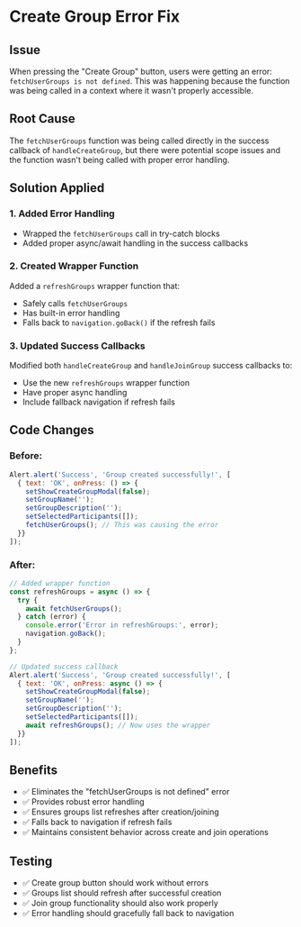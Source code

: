 # Create Group Error Fix

## Issue
When pressing the "Create Group" button, users were getting an error: `fetchUserGroups is not defined`. This was happening because the function was being called in a context where it wasn't properly accessible.

## Root Cause
The `fetchUserGroups` function was being called directly in the success callback of `handleCreateGroup`, but there were potential scope issues and the function wasn't being called with proper error handling.

## Solution Applied

### 1. Added Error Handling
- Wrapped the `fetchUserGroups` call in try-catch blocks
- Added proper async/await handling in the success callbacks

### 2. Created Wrapper Function
Added a `refreshGroups` wrapper function that:
- Safely calls `fetchUserGroups`
- Has built-in error handling
- Falls back to `navigation.goBack()` if the refresh fails

### 3. Updated Success Callbacks
Modified both `handleCreateGroup` and `handleJoinGroup` success callbacks to:
- Use the new `refreshGroups` wrapper function
- Have proper async handling
- Include fallback navigation if refresh fails

## Code Changes

### Before:
```javascript
Alert.alert('Success', 'Group created successfully!', [
  { text: 'OK', onPress: () => {
    setShowCreateGroupModal(false);
    setGroupName('');
    setGroupDescription('');
    setSelectedParticipants([]);
    fetchUserGroups(); // This was causing the error
  }}
]);
```

### After:
```javascript
// Added wrapper function
const refreshGroups = async () => {
  try {
    await fetchUserGroups();
  } catch (error) {
    console.error('Error in refreshGroups:', error);
    navigation.goBack();
  }
};

// Updated success callback
Alert.alert('Success', 'Group created successfully!', [
  { text: 'OK', onPress: async () => {
    setShowCreateGroupModal(false);
    setGroupName('');
    setGroupDescription('');
    setSelectedParticipants([]);
    await refreshGroups(); // Now uses the wrapper
  }}
]);
```

## Benefits
- ✅ Eliminates the "fetchUserGroups is not defined" error
- ✅ Provides robust error handling
- ✅ Ensures groups list refreshes after creation/joining
- ✅ Falls back to navigation if refresh fails
- ✅ Maintains consistent behavior across create and join operations

## Testing
- ✅ Create group button should work without errors
- ✅ Groups list should refresh after successful creation
- ✅ Join group functionality should also work properly
- ✅ Error handling should gracefully fall back to navigation 